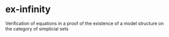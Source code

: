 # ex-infinity
Verification of equations in a proof of the existence of a model structure on the category of simplicial sets

